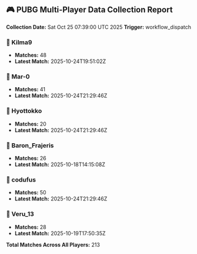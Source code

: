 ## 🎮 PUBG Multi-Player Data Collection Report
**Collection Date:** Sat Oct 25 07:39:00 UTC 2025
**Trigger:** workflow_dispatch

### 👤 Kilma9
- **Matches:** 48
- **Latest Match:** 2025-10-24T19:51:02Z

### 👤 Mar-0
- **Matches:** 41
- **Latest Match:** 2025-10-24T21:29:46Z

### 👤 Hyottokko
- **Matches:** 20
- **Latest Match:** 2025-10-24T21:29:46Z

### 👤 Baron_Frajeris
- **Matches:** 26
- **Latest Match:** 2025-10-18T14:15:08Z

### 👤 codufus
- **Matches:** 50
- **Latest Match:** 2025-10-24T21:29:46Z

### 👤 Veru_13
- **Matches:** 28
- **Latest Match:** 2025-10-19T17:50:35Z

**Total Matches Across All Players:** 213
